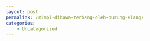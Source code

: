 ```yaml
---
layout: post
permalink: /mimpi-dibawa-terbang-oleh-burung-elang/
categories:
    - Uncategorized
---
```


